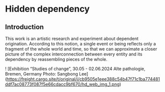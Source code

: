 # Hidden dependency
## Introduction

This work is an artistic research and experiment about dependent origination. According to this notion, a single event or being reflects only a fragment of the whole world and time, so that we can approximate a closer picture of the complex interconnection between every entity and its dependency by reassembling pieces of the whole.

! [Exhibition “Studies of change”, 30.05 - 02.06.2024 Alte pathologie, Bremen, Germany Photo: Sangbong Lee] (https://freight.cargo.site/t/original/i/cb9505e1eee388c54b47f71c1ba774481ddf7ac08773f087f5e66cdacc9bf670/hd_web_img_1.png)